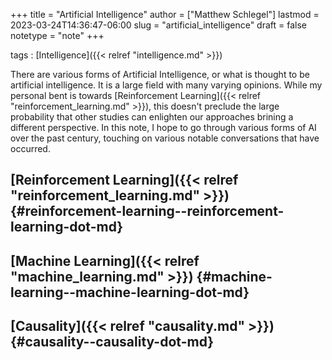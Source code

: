 +++
title = "Artificial Intelligence"
author = ["Matthew Schlegel"]
lastmod = 2023-03-24T14:36:47-06:00
slug = "artificial_intelligence"
draft = false
notetype = "note"
+++

tags
: [Intelligence]({{< relref "intelligence.md" >}})

There are various forms of Artificial Intelligence, or what is thought to be artificial intelligence. It is a large field with many varying opinions. While my personal bent is towards [Reinforcement Learning]({{< relref "reinforcement_learning.md" >}}), this doesn't preclude the large probability that other studies can enlighten our approaches brining a different perspective. In this note, I hope to go through various forms of AI over the past century, touching on various notable conversations that have occurred.


## [Reinforcement Learning]({{< relref "reinforcement_learning.md" >}}) {#reinforcement-learning--reinforcement-learning-dot-md}


## [Machine Learning]({{< relref "machine_learning.md" >}}) {#machine-learning--machine-learning-dot-md}


## [Causality]({{< relref "causality.md" >}}) {#causality--causality-dot-md}
